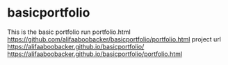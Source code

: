 # basicportfolio
This is the basic portfolio run portfolio.html
https://github.com/alifaaboobacker/basicportfolio/portfolio.html
project url https://alifaaboobacker.github.io/basicportfolio/
https://alifaaboobacker.github.io/basicportfolio/portfolio.html
